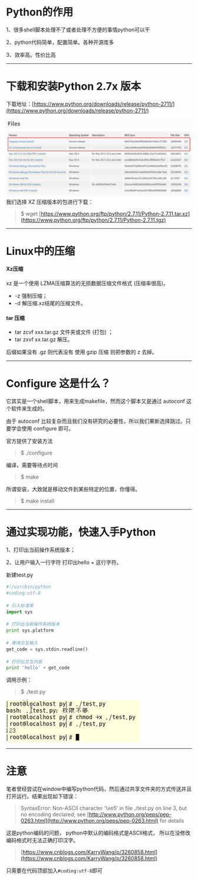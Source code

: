 # Python的作用

1、很多shell脚本处理不了或者处理不方便的事情python可以干

2、python代码简单，配置简单。各种开源库多

3、效率高。性价比高

---

# 下载和安装Python 2.7x 版本

下载地址：[https://www.python.org/downloads/release/python-2711/](https://www.python.org/downloads/release/python-2711/)

![](/assets/asdadasdasd2312312312312import.png)我们选择 XZ 压缩版本的包进行下载：

> $ wget [https://www.python.org/ftp/python/2.7.11/Python-2.7.11.tar.xz](https://www.python.org/ftp/python/2.7.11/Python-2.7.11.tgz)

---

# Linux中的压缩

#### Xz压缩

xz 是一个使用 LZMA压缩算法的无损数据压缩文件格式 \(压缩率很高\)。

* -z 强制压缩；
* -d 解压缩.xz结尾的压缩文件。

#### tar 压缩

* tar zcvf xxx.tar.gz 文件夹或文件 \(打包\) ；
* tar zxvf xx.tar.gz 解压。

后缀如果没有 .gz 则代表没有 使用 gzip 压缩 则把参数的 z 去掉。

---

# Configure 这是什么？

它其实是一个shell脚本，用来生成makefile，然而这个脚本又是通过 autoconf 这个软件来生成的。

由于 autoconf 比较复杂而且我们没有研究的必要性，所以我们果断选择跳过。只要学会使用 configure 即可。

官方提供了安装方法

> $ ./configure

编译，需要等待点时间

> $ make

所谓安装，大致就是移动文件到某些特定的位置，你懂得。

> $ make install

---

# 通过实现功能，快速入手Python

1、打印出当前操作系统版本；

2、让用户输入一行字符 打印出hello + 这行字符。

新建test.py

```py
#!/usr/bin/python
#coding:utf-8

# 引入标准库
import sys

# 打印出当前操作系统版本
print sys.platform

# 等待交互输入
get_code = sys.stdin.readline()

# 打印出交互内容
print 'hello' + get_code
```

调用示例：

> $ ./test.py

![](/assets/3e9135b2-13b0-4dc2-9dd2-f7d42756c158import.png)

---

# 注意

笔者曾经尝试在window中编写python代码，然后通过共享文件夹的方式传送并且打开运行。结果出现如下错误：

> SyntaxError: Non-ASCII character '\xe5' in file ./test.py on line 3, but no encoding declared; see [http://www.python.org/peps/pep-0263.html](http://www.python.org/peps/pep-0263.html) for details

这是python编码的问题， python中默认的编码格式是ASCII格式， 所以在没修改编码格式时无法正确打印汉字。

> [https://www.cnblogs.com/KarryWang/p/3260858.html](https://www.cnblogs.com/KarryWang/p/3260858.html)

只需要在代码顶部加入`#coding:utf-8`即可

